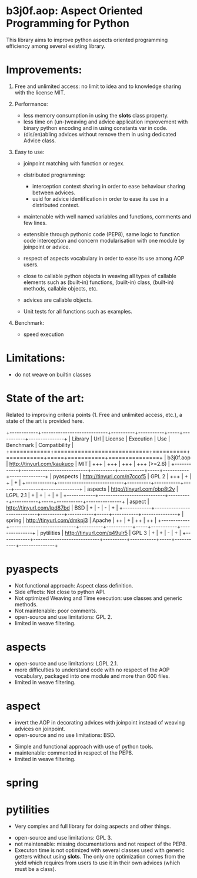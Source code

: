 b3j0f.aop: Aspect Oriented Programming for Python
=================================================

This library aims to improve python aspects oriented programming efficiency among several existing library.

Improvements:
=============

1. Free and unlimited access: no limit to idea and to knowledge sharing with the license MIT.

2. Performance:

   - less memory consumption in using the __slots__ class property.
   - less time on (un-)weaving and advice application improvement with binary python encoding and in using constants var in code.
   - (dis/en)abling advices without remove them in using dedicated Advice class.

3. Easy to use:

   - joinpoint matching with function or regex.
   - distributed programming:

      + interception context sharing in order to ease behaviour sharing between advices.
      + uuid for advice identification in order to ease its use in a distributed context.

   - maintenable with well named variables and functions, comments and few lines.
   - extensible through pythonic code (PEP8), same logic to function code interception and concern modularisation with one module by joinpoint or advice.
   - respect of aspects vocabulary in order to ease its use among AOP users.
   - close to callable python objects in weaving all types of callable elements such as (built-in) functions, (built-in) class, (built-in) methods, callable objects, etc.
   - advices are callable objects.
   - Unit tests for all functions such as examples.

4. Benchmark:

   - speed execution

Limitations:
============

- do not weave on builtin classes

State of the art:
=================

Related to improving criteria points (1. Free and unlimited access, etc.), a state of the art is provided here.

+------------+----------------------------+----------+-----------+-----+-----------+---------------+
| Library    | Url                        | License  | Execution | Use | Benchmark | Compatibility |
+============+============================+==========+===========+=====+===========+===============+
| b3j0f.aop  | http://tinyurl.com/kaukuco | MIT      | +++       | +++ | +++       | +++ (>=2.6)   |
+------------+----------------------------+----------+-----------+-----+-----------+---------------+
| pyaspects  | http://tinyurl.com/n7ccof5 | GPL 2    | +++       | +   | +         | +             |
+------------+----------------------------+----------+-----------+-----+-----------+---------------+
| aspects    | http://tinyurl.com/obp8t2v | LGPL 2.1 | +         | +   | +         | +             |
+------------+----------------------------+----------+-----------+-----+-----------+---------------+
| aspect     | http://tinyurl.com/lpd87bd | BSD      | +         | -   | -         | +             |
+------------+----------------------------+----------+-----------+-----+-----------+---------------+
| spring     | http://tinyurl.com/dmkpj3  | Apache   | ++        | +   | ++        | ++            |
+------------+----------------------------+----------+-----------+-----+-----------+---------------+
| pytilities | http://tinyurl.com/q49ulr5 | GPL 3    | +         | +   | -         | +             |
+------------+----------------------------+----------+-----------+-----+-----------+---------------+

pyaspects
=========

- Not functional approach: Aspect class definition.
- Side effects: Not close to python API.
- Not optimized Weaving and Time execution: use classes and generic methods.
- Not maintenable: poor comments.
- open-source and use limitations: GPL 2.
- limited in weave filtering.

aspects
=======

- open-source and use limitations: LGPL 2.1.
- more difficulties to understand code with no respect of the AOP vocabulary, packaged into one module and more than 600 files.
- limited in weave filtering.

aspect
======

+ invert the AOP in decorating advices with joinpoint instead of weaving advices on joinpoint.
+ open-source and no use limitations: BSD.

- Simple and functional approach with use of python tools.
- maintenable: commented in respect of the PEP8.
- limited in weave filtering.

spring
======

pytilities
==========

+ Very complex and full library for doing aspects and other things.

- open-source and use limitations: GPL 3.
- not maintenable: missing documentations and not respect of the PEP8.
- Executon time is not optimized with several classes used with generic getters without using __slots__. The only one optimization comes from the yield which requires from users to use it in their own advices (which must be a class).
